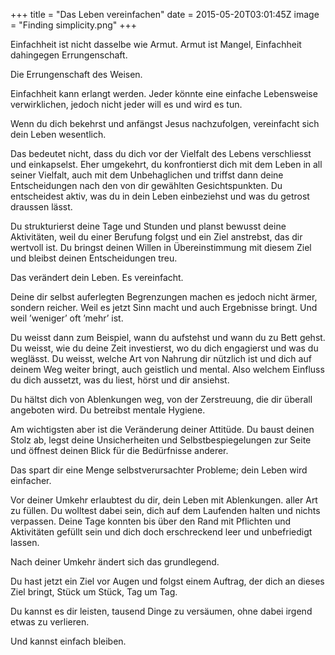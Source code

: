 +++
title = "Das Leben vereinfachen"
date = 2015-05-20T03:01:45Z
image = "Finding simplicity.png"
+++

Einfachheit ist nicht dasselbe wie Armut. Armut ist Mangel, Einfachheit dahingegen Errungenschaft.

Die Errungenschaft des Weisen.

Einfachheit kann erlangt werden. Jeder könnte eine einfache Lebensweise verwirklichen, jedoch nicht jeder will es und wird es tun.

Wenn du dich bekehrst und anfängst Jesus nachzufolgen, vereinfacht sich dein Leben wesentlich.

Das bedeutet nicht, dass du dich vor der Vielfalt des Lebens verschliesst und einkapselst. Eher umgekehrt, du konfrontierst dich mit dem Leben in all seiner Vielfalt, auch mit dem Unbehaglichen und triffst dann deine Entscheidungen nach den von dir gewählten Gesichtspunkten. Du entscheidest aktiv, was du in dein Leben einbeziehst und was du getrost draussen lässt.

Du strukturierst deine Tage und Stunden und planst bewusst deine Aktivitäten, weil du einer Berufung folgst und ein Ziel anstrebst, das dir wertvoll ist. Du bringst deinen Willen in Übereinstimmung mit diesem Ziel und bleibst deinen Entscheidungen treu.

Das verändert dein Leben. Es vereinfacht.

Deine dir selbst auferlegten Begrenzungen machen es jedoch nicht ärmer, sondern reicher. Weil es jetzt Sinn macht und auch Ergebnisse bringt. Und weil ’weniger’ oft ’mehr’ ist.

Du weisst dann zum Beispiel, wann du aufstehst und wann du zu Bett gehst. Du weisst, wie du deine Zeit investierst, wo du dich engagierst und was du weglässt. Du weisst, welche Art von Nahrung dir nützlich ist und dich auf deinem Weg weiter bringt, auch geistlich und mental. Also welchem Einfluss du dich aussetzt, was du liest, hörst und dir ansiehst.

Du hältst dich von Ablenkungen weg, von der Zerstreuung, die dir überall angeboten wird. Du betreibst mentale Hygiene.

Am wichtigsten aber ist die Veränderung deiner Attitüde. Du baust deinen Stolz ab, legst deine Unsicherheiten und Selbstbespiegelungen zur Seite und öffnest deinen Blick für die Bedürfnisse anderer.

Das spart dir eine Menge selbstverursachter Probleme; dein Leben wird einfacher.

Vor deiner Umkehr erlaubtest du dir, dein Leben mit Ablenkungen. aller Art zu füllen. Du wolltest dabei sein, dich auf dem Laufenden halten und nichts verpassen. Deine Tage konnten bis über den Rand mit Pflichten und Aktivitäten gefüllt sein und dich doch erschreckend leer und unbefriedigt lassen.

Nach deiner Umkehr ändert sich das grundlegend.

Du hast jetzt ein Ziel vor Augen und folgst einem Auftrag, der dich an dieses Ziel bringt, Stück um Stück, Tag um Tag.

Du kannst es dir leisten, tausend Dinge zu versäumen, ohne dabei irgend etwas zu verlieren.

Und kannst einfach bleiben.
